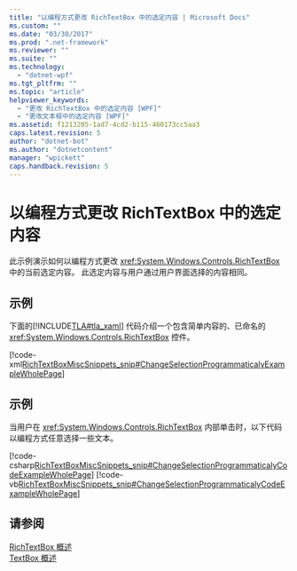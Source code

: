 ```yaml
---
title: "以编程方式更改 RichTextBox 中的选定内容 | Microsoft Docs"
ms.custom: ""
ms.date: "03/30/2017"
ms.prod: ".net-framework"
ms.reviewer: ""
ms.suite: ""
ms.technology: 
  - "dotnet-wpf"
ms.tgt_pltfrm: ""
ms.topic: "article"
helpviewer_keywords: 
  - "更改 RichTextBox 中的选定内容 [WPF]"
  - "更改文本框中的选定内容 [WPF]"
ms.assetid: f1213205-1ad7-4cd2-b115-460173cc5aa3
caps.latest.revision: 5
author: "dotnet-bot"
ms.author: "dotnetcontent"
manager: "wpickett"
caps.handback.revision: 5
---
```

# 以编程方式更改 RichTextBox 中的选定内容
此示例演示如何以编程方式更改 <xref:System.Windows.Controls.RichTextBox> 中的当前选定内容。  此选定内容与用户通过用户界面选择的内容相同。  
  
## 示例  
 下面的[!INCLUDE[TLA#tla_xaml](../../../../includes/tlasharptla-xaml-md.md)] 代码介绍一个包含简单内容的、已命名的 <xref:System.Windows.Controls.RichTextBox> 控件。  
  
 [!code-xml[RichTextBoxMiscSnippets_snip#ChangeSelectionProgrammaticalyExampleWholePage](../../../../samples/snippets/csharp/VS_Snippets_Wpf/RichTextBoxMiscSnippets_snip/CSharp/ChangeSelectionProgrammaticaly.xaml#changeselectionprogrammaticalyexamplewholepage)]  
  
## 示例  
 当用户在 <xref:System.Windows.Controls.RichTextBox> 内部单击时，以下代码以编程方式任意选择一些文本。  
  
 [!code-csharp[RichTextBoxMiscSnippets_snip#ChangeSelectionProgrammaticalyCodeExampleWholePage](../../../../samples/snippets/csharp/VS_Snippets_Wpf/RichTextBoxMiscSnippets_snip/CSharp/ChangeSelectionProgrammaticaly.xaml.cs#changeselectionprogrammaticalycodeexamplewholepage)]
 [!code-vb[RichTextBoxMiscSnippets_snip#ChangeSelectionProgrammaticalyCodeExampleWholePage](../../../../samples/snippets/visualbasic/VS_Snippets_Wpf/RichTextBoxMiscSnippets_snip/VisualBasic/ChangeSelectionProgrammaticaly.xaml.vb#changeselectionprogrammaticalycodeexamplewholepage)]  
  
## 请参阅  
 [RichTextBox 概述](../../../../docs/framework/wpf/controls/richtextbox-overview.md)   
 [TextBox 概述](../../../../docs/framework/wpf/controls/textbox-overview.md)